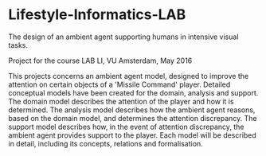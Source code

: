 # Lifestyle-Informatics-LAB
The design of an ambient agent supporting humans in intensive visual tasks. 

Project for the course LAB LI, VU Amsterdam, May 2016

This projects concerns an ambient agent model, designed to improve the attention on certain objects
of a 'Missile Command' player. Detailed conceptual models have been created for the domain,
analysis and support. The domain model describes the attention of the player and how it is
determined. The analysis model describes how the ambient agent reasons, based on the domain
model, and determines the attention discrepancy. The support model describes how, in the event of
attention discrepancy, the ambient agent provides support to the player. Each model will be
described in detail, including its concepts, relations and formalisation. 
